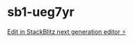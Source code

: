 # sb1-ueg7yr

[Edit in StackBlitz next generation editor ⚡️](https://stackblitz.com/~/github.com/AlexandreCalvet/sb1-ueg7yr)